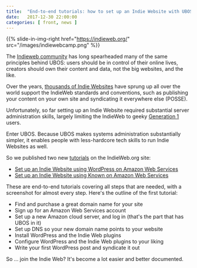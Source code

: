 ```yaml
---
title:  "End-to-end tutorials: how to set up an Indie Website with UBOS"
date:   2017-12-30 22:00:00
categories: [ front, news ]
---
```


{{% slide-in-img-right href="https://indieweb.org/" src="/images/indiewebcamp.png" %}}

The [Indieweb community](https://indieweb.org/) has long spearheaded many of
the same principles behind UBOS: users should be in control of their online lives, creators
should own their content and data, not the big websites, and the like.

Over the years, [thousands of Indie Websites](http://www.indiemap.org/) have sprung
up all over the world support the IndieWeb standards and conventions, such as publishing your
content on your own site and syndicating it everywhere else (POSSE).

Unfortunately, so far setting up an Indie Website required substantial server administration
skills, largely limiting the IndieWeb to geeky [Generation 1](https://indieweb.org/generations)
users.

Enter UBOS. Because UBOS makes systems administration substantially simpler, it enables
people with less-hardcore tech skills to run Indie Websites as well.

So we published two new [tutorials](https://indieweb.org/Tutorials) on the IndieWeb.org
site:

* [Set up an Indie Website using WordPress on Amazon Web Services](https://indieweb.org/Tutorial:_Set_up_an_IndieWebSite_using_WordPress_on_the_Amazon_cloud)
* [Set up an Indie Website using Known on Amazon Web Services](https://indieweb.org/Tutorial:_Set_up_an_Indie_Website_using_Known_on_Amazon_Web_Services)

These are end-to-end tutorials covering all steps that are needed, with a screenshot for
almost every step. Here's the outline of the first tutorial:

* Find and purchase a great domain name for your site
* Sign up for an Amazon Web Services account
* Set up a new Amazon cloud server, and log in (that's the part that has UBOS in it)
* Set up DNS so your new domain name points to your website
* Install WordPress and the Indie Web plugins
* Configure WordPress and the Indie Web plugins to your liking
* Write your first WordPress post and syndicate it out

So ... join the Indie Web? It's become a lot easier and better documented.

